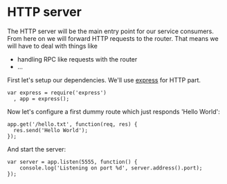 # HTTP server

The HTTP server will be the main entry point for our service consumers. From here on we will forward HTTP requests to the router. That means we will have to deal with things like
* handling RPC like requests with the router
* ...

First let's setup our dependencies. We'll use [express]() for HTTP part.

    var express = require('express')
      , app = express();

Now let's configure a first dummy route which just responds 'Hello World':

    app.get('/hello.txt', function(req, res) {
      res.send('Hello World');
    });

And start the server:

    var server = app.listen(5555, function() {
        console.log('Listening on port %d', server.address().port);
    });